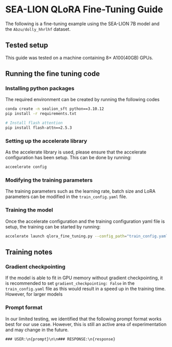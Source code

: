 # SEA-LION QLoRA Fine-Tuning Guide
The following is a fine-tuning example using the SEA-LION 7B model and the `Abzu/dolly_hhrlhf` dataset.

## Tested setup
This guide was tested on a machine containing 8× A100(40GB) GPUs.

## Running the fine tuning code
### Installing python packages
The required environment can be created by running the following codes
``` bash
conda create -n sealion_sft python==3.10.12
pip install -r requirements.txt

# Install flash attention
pip install flash-attn==2.5.3
```

### Setting up the accelerate library
As the accelerate library is used, please ensure that the accelerate configuration has been setup. This can be done by running:
``` bash
acceelerate config
```

### Modifying the training parameters
The training parameters such as the learning rate, batch size and LoRA parameters can be modified in the `train_config.yaml` file.

### Training the model
Once the accelerate configuration and the training configuration yaml file is setup, the training can be started by running:
``` bash
accelerate launch qlora_fine_tuning.py --config_path="train_config.yaml"
```

## Training notes
### Gradient checkpointing
If the model is able to fit in GPU memory without gradient checkpointing, it is recommended to set `gradient_checkpointing: False` in the `train_config.yaml` file as this would result in a speed up in the training time. However, for larger models 

### Prompt format
In our limited testing, we identified that the following prompt format works best for our use case. However, this is still an active area of experimentation and may change in the future.
```
### USER:\n{prompt}\n\n### RESPONSE:\n{response}
```